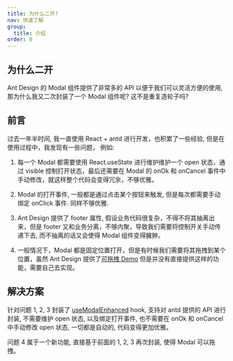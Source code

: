 ```yaml
---
title: 为什么二开?
nav: 快速了解
group:
  title: 介绍
order: 0
---
```


## 为什么二开

Ant Design 的 Modal 组件提供了非常多的 API 以便于我们可以灵活方便的使用, 那为什么我又二次封装了一个 Modal 组件呢? 这不是重复造轮子吗?

## 前言

过去一年半时间, 我一直使用 React + antd 进行开发，也积累了一些经验, 但是在使用过程中，我发现有一些问题， 例如:

1. 每一个 Modal 都需要使用 React.useState 进行维护维护一个 open 状态，通过 visible 控制打开状态，最后还需要在 Modal 的 onOk 和 onCancel 事件中手动修改，就这样整个代码会变得冗余，不够优雅。

2. Modal 的打开事件, 一般都是通过点击某个按钮来触发, 但是每次都需要手动绑定 onClick 事件. 同样不够优雅.

3. Ant Design 提供了 footer 属性, 假设业务代码很复杂，不得不将其抽离出来，但是 footer 又和业务分离，不够内聚，导致我们需要将控制开关手动传递下去, 而不抽离的话又会使得 Modal 组件变得臃肿。

4. 一般情况下，Modal 都是固定位置打开，但是有时候我们需要将其拖拽到某个位置，虽然 Ant Design 提供了[可拖拽 Demo](https://ant.design/components/modal#components-modal-demo-modal-render) 但是并没有直接提供这样的功能，需要自己去实现。

## 解决方案

针对问题 1, 2, 3 封装了 [useModalEnhanced](/api/use-modal-enhanced) hook, 支持对 antd 提供的 API 进行封装, 不需要维护 open 状态, 以及绑定打开事件, 也不需要在 onOk 和 onCancel 中手动修改 open 状态, 一切都是自动的, 代码变得更加优雅。

问题 4 属于一个新功能, 直接基于前面的 1, 2, 3 再次封装, 使得 Modal 可以拖拽。
